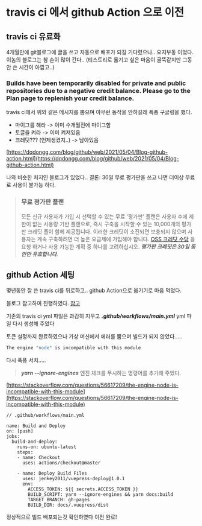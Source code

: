 # travis ci 에서 github Action 으로 이전

## travis ci 유료화

4개월만에 git블로그에 글을 쓰고 자동으로 배포가 되길 기다렸으나.. 요지부동 이었다. 이놈의 블로그는 참 손이 많이 간다.. (티스토리로 옮기고 싶은 마음이 굴뚝같지만 그동안 쓴 시간이 아깝고..)

### Builds have been temporarily disabled for private and public repositories due to a negative credit balance. Please go to the Plan page to replenish your credit balance.

travis ci에서 위와 같은 메시지를 뿜으며 아무런 동작을 안하길래 폭풍 구글링을 했다. 

 - 마이그를 해라 -> 이미 수개월전에 마이그함
 - 토글을 켜라 -> 이미 켜져있음
 - 크레딧??? (언제생겼지..) -> 남아있음

[https://dqdongg.com/blog/github/web/2021/05/04/Blog-github-action.html](https://dqdongg.com/blog/github/web/2021/05/04/Blog-github-action.html)

나와 비슷한 처지인 블로그가 있었다.. 결론: 30일 무료 평가판을 쓰고 나면 더이상 무료로 사용이 불가능 하다.

> ### 무료 평가판 플랜 
>   모든 신규 사용자가 가입 시 선택할 수 있는 무료 '평가판' 플랜은 사용자 수에 제한이 없는 사용량 기반 플랜으로, 즉시 구축을 시작할 수 있는 10,000개의 평가판 크레딧 풀이 함께 제공됩니다. 이러한 크레딧이 소진되면 보충되지 않으며 사용자는 계속 구축하려면 더 높은 요금제에 가입해야 합니다. [OSS 크레딧 수당](https://docs.travis-ci.com/user/billing-faq/#what-if-i-am-building-open-source) 을 요청 하거나 사용 가능한 계획 중 하나를 고려하십시오. 
>   ***평가판 크레딧은 30일 동안만 유효합니다.***

## github Action 세팅

몇년동안 잘 쓴 travis ci를 뒤로하고.. github Action으로 옮기기로 마음 먹었다.

블로그 참고하여 진행하였다. [참고](https://kyounghwan01.github.io/blog/Vue/vuepress/vuepress-github-actions/#vuepress-github-actions%E1%84%85%E1%85%A9-%E1%84%8C%E1%85%A1%E1%84%83%E1%85%A9%E1%86%BC%E1%84%87%E1%85%A2%E1%84%91%E1%85%A9%E1%84%92%E1%85%A1%E1%84%80%E1%85%B5)

기존의 travis ci yml 파일은 과감히 지우고 ***.github/workflows/main.yml*** yml 파일 다시 생성해 주었다

토큰 설정까지 완료하였으나 가상 머신에서 에러를 뿜으며 빌드가 되지 않았다..... 
```cmd
The engine "node" is incompatible with this module
```
다시 폭풍 서치.....

> ***yarn --ignore-engines***
엔진 체크를 무시하는 명령어를 추가해 주었다.

[https://stackoverflow.com/questions/56617209/the-engine-node-is-incompatible-with-this-module](https://stackoverflow.com/questions/56617209/the-engine-node-is-incompatible-with-this-module)

```
// .github/workflows/main.yml

name: Build and Deploy
on: [push]
jobs:
  build-and-deploy:
    runs-on: ubuntu-latest
    steps:
    - name: Checkout
      uses: actions/checkout@master

    - name: Deploy Build Files
      uses: jenkey2011/vuepress-deploy@1.0.1
      env:
        ACCESS_TOKEN: ${{ secrets.ACCESS_TOKEN }}
        BUILD_SCRIPT: yarn --ignore-engines && yarn docs:build
        TARGET_BRANCH: gh-pages
        BUILD_DIR: docs/.vuepress/dist
```

정상적으로 빌드 배포되는것 확인하였다
이전 완료!







<!--stackedit_data:
eyJoaXN0b3J5IjpbLTIzNDIyMzM0MiwxOTY2MzMyNzQwLDE0Nj
QyOTM4OTUsLTEyODQ2NzE0ODUsODc4MzA3NTM2LDk4ODAwNDk2
MSwyMDk2ODMxMDI5LDE5ODEwOTA5NDQsLTExNDE4NzQ0MDYsLT
EwMzgxNzAxNzcsMTk5NTYwMDU3MF19
-->